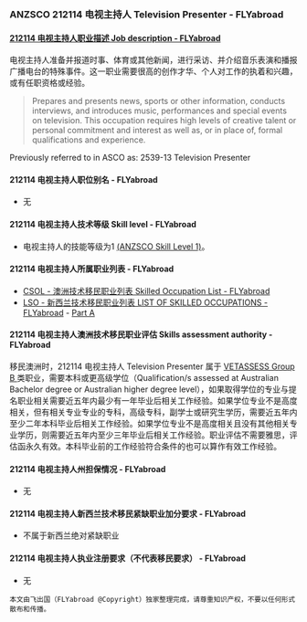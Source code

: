 ### ANZSCO 212114 电视主持人 Television Presenter - FLYabroad ###

####  [212114 电视主持人职业描述 Job description - FLYabroad](http://www.flyabroadvisa.com/anzsco/2121.html#212114)

电视主持人准备并报道时事、体育或其他新闻，进行采访、并介绍音乐表演和播报广播电台的特殊事件。这一职业需要很高的创作才华、个人对工作的执着和兴趣，或有任职资格或经验。 

> Prepares and presents news, sports or other information, conducts interviews, and introduces music, performances and special events on television. This occupation requires high levels of creative talent or personal commitment and interest as well as, or in place of, formal qualifications and experience.

Previously referred to in ASCO as:
2539-13 Television Presenter

#### 212114 电视主持人职位别名 - FLYabroad
 
- 无

#### 212114 电视主持人技术等级 Skill level - FLYabroad

- 电视主持人的技能等级为1 [(ANZSCO Skill Level 1)](http://www.flyabroadvisa.com/anzsco/)。

#### 212114 电视主持人所属职业列表 - FLYabroad

- [CSOL - 澳洲技术移民职业列表 Skilled Occupation List - FLYabroad](http://www.flyabroadvisa.com/sol/)
- [LSO - 新西兰技术移民职业列表 LIST OF SKILLED OCCUPATIONS - FLYabroad](http://nz.flyabroadvisa.com/lso/) - [Part A](parta)

#### 212114 电视主持人澳洲技术移民职业评估 Skills assessment authority - FLYabroad

移民澳洲时，212114 电视主持人 Television Presenter 属于 [VETASSESS Group B ](http://www.flyabroadvisa.com/ass/vetassess.html)类职业，需要本科或更高级学位（Qualification/s assessed at Australian Bachelor degree or Australian higher degree level），如果取得学位的专业与提名职业相关需要近五年内最少有一年毕业后相关工作经验。如果学位专业不是高度相关，但有相关专业专业的专科，高级专科，副学士或研究生学历，需要近五年内至少二年本科毕业后相关工作经验。如果学位专业不是高度相关且没有其他相关专业学历，则需要近五年内至少三年毕业后相关工作经验。职业评估不需要雅思，评估函永久有效。本科毕业前的工作经验符合条件的也可以算作有效工作经验。

#### 212114 电视主持人州担保情况 - FLYabroad

- 无

#### 212114 电视主持人新西兰技术移民紧缺职业加分要求 - FLYabroad

- 不属于新西兰绝对紧缺职业

#### 212114 电视主持人执业注册要求（不代表移民要求） - FLYabroad

- 无

`本文由飞出国（FLYabroad @Copyright）独家整理完成，请尊重知识产权，不要以任何形式散布和传播。`